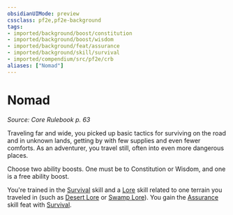 ```yaml
---
obsidianUIMode: preview
cssclass: pf2e,pf2e-background
tags:
- imported/background/boost/constitution
- imported/background/boost/wisdom
- imported/background/feat/assurance
- imported/background/skill/survival
- imported/compendium/src/pf2e/crb
aliases: ["Nomad"]
---
```

# Nomad
*Source: Core Rulebook p. 63*  

Traveling far and wide, you picked up basic tactics for surviving on the road and in unknown lands, getting by with few supplies and even fewer comforts. As an adventurer, you travel still, often into even more dangerous places.

Choose two ability boosts. One must be to Constitution or Wisdom, and one is a free ability boost.

You're trained in the [Survival](../../skills.md#Survival) skill and a [Lore](../../skills.md#Lore) skill related to one terrain you traveled in (such as [Desert Lore](../../skills.md#Lore) or [Swamp Lore](../../skills.md#Lore)). You gain the [Assurance](../../feats/assurance.md) skill feat with [Survival](../../skills.md#Survival).